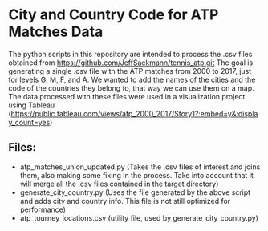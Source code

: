 # City and Country Code for ATP Matches Data

The python scripts in this repository are intended to process the .csv files obtained from https://github.com/JeffSackmann/tennis_atp.git 
The goal is generating a single .csv file with the ATP matches from 2000 to 2017, just for levels G, M, F, and A.
We wanted to add the names of the cities and the code of the countries they belong to, that way we can use them on a map.
The data processed with these files were used in a visualization project using Tableau (https://public.tableau.com/views/atp_2000_2017/Story1?:embed=y&:display_count=yes)

## Files:
- atp_matches_union_updated.py (Takes the .csv files of interest and joins them, also making
some fixing in the process. Take into account that it will merge all the .csv files contained in the target directory)
- generate_city_country.py (Uses the file generated by the above script and adds city and 
country info. This file is not still optimized for performance)
- atp_tourney_locations.csv (utility file, used by generate_city_country.py)